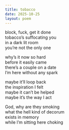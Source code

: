 ```yaml
---
title: tobacco
date: 2025-10-25
layout: poem
---
```

block, fuck, get it done  
tobacco’s suffocating you  
in a dark lit room  
you’re not the only one  

why’s it now so hard  
before it easily came  
there’s a couple on a date  
I’m here without any spark   

maybe it’ll loop back  
the inspiration I felt  
maybe it can’t be helped  
maybe it’s the way I act  

God, why are they smoking  
what the hell kind of decorum   
exists in memory  
while I’m sitting here choking  
